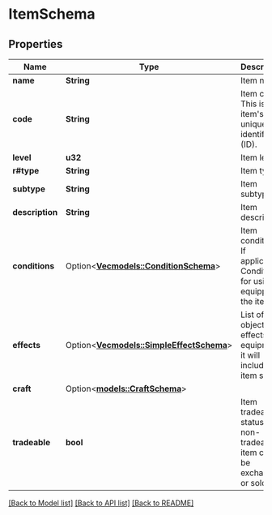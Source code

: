 # ItemSchema

## Properties

Name | Type | Description | Notes
------------ | ------------- | ------------- | -------------
**name** | **String** | Item name. | 
**code** | **String** | Item code. This is the item's unique identifier (ID). | 
**level** | **u32** | Item level. | 
**r#type** | **String** | Item type. | 
**subtype** | **String** | Item subtype. | 
**description** | **String** | Item description. | 
**conditions** | Option<[**Vec<models::ConditionSchema>**](ConditionSchema.md)> | Item conditions. If applicable. Conditions for using or equipping the item. | [optional]
**effects** | Option<[**Vec<models::SimpleEffectSchema>**](SimpleEffectSchema.md)> | List of object effects. For equipment, it will include item stats. | [optional]
**craft** | Option<[**models::CraftSchema**](CraftSchema.md)> |  | [optional]
**tradeable** | **bool** | Item tradeable status. A non-tradeable item cannot be exchanged or sold. | 

[[Back to Model list]](../README.md#documentation-for-models) [[Back to API list]](../README.md#documentation-for-api-endpoints) [[Back to README]](../README.md)


